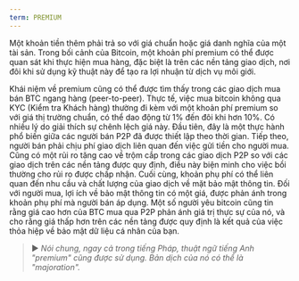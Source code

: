 ```yaml
---
term: PREMIUM
---
```


Một khoản tiền thêm phải trả so với giá chuẩn hoặc giá danh nghĩa của một tài sản. Trong bối cảnh của Bitcoin, một khoản phí premium có thể được quan sát khi thực hiện mua hàng, đặc biệt là trên các nền tảng giao dịch, nơi đôi khi sử dụng kỹ thuật này để tạo ra lợi nhuận từ dịch vụ môi giới.

Khái niệm về premium cũng có thể được tìm thấy trong các giao dịch mua bán BTC ngang hàng (peer-to-peer). Thực tế, việc mua bitcoin không qua KYC (Kiểm tra Khách hàng) thường đi kèm với một khoản phí premium so với giá thị trường chuẩn, có thể dao động từ 1% đến đôi khi hơn 10%. Có nhiều lý do giải thích sự chênh lệch giá này. Đầu tiên, đây là một thực hành phổ biến giữa các người bán P2P đã được thiết lập theo thời gian. Tiếp theo, người bán phải chịu phí giao dịch liên quan đến việc gửi tiền cho người mua. Cũng có một rủi ro tăng cao về trộm cắp trong các giao dịch P2P so với các giao dịch trên các nền tảng được quy định, điều này biện minh cho việc bồi thường cho rủi ro được chấp nhận. Cuối cùng, khoản phụ phí có thể liên quan đến nhu cầu và chất lượng của giao dịch về mặt bảo mật thông tin. Đối với người mua, lợi ích về bảo mật thông tin có một giá, được phản ánh trong khoản phụ phí mà người bán áp dụng. Một số người yêu bitcoin cũng tin rằng giá cao hơn của BTC mua qua P2P phản ánh giá trị thực sự của nó, và cho rằng giá thấp hơn trên các nền tảng được quy định là kết quả của việc thỏa hiệp về bảo mật dữ liệu cá nhân của bạn.

> ► *Nói chung, ngay cả trong tiếng Pháp, thuật ngữ tiếng Anh "premium" cũng được sử dụng. Bản dịch của nó có thể là "majoration".*